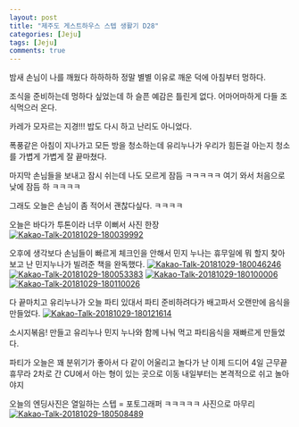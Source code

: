 ```yaml
---
layout: post
title: "제주도 게스트하우스 스텝 생활기 D28" 
categories: [Jeju]
tags: [Jeju]
comments: true
---
```


밤새 손님이 나를 깨웠다 하하하하 
정말 별별 이유로 깨운 덕에 아침부터 멍하다. 

조식을 준비하는데 멍하다 싶었는데 
하 슬픈 예감은 틀린게 없다. 
어마어마하게 다들 조식먹으러 온다. 

카레가 모자르는 지경!!! 
밥도 다시 하고 난리도 아니었다. 

폭풍같은 아침이 지나가고 
모든 방을 청소하는데 유리누나가 
우리가 힘든걸 아는지 청소를 가볍게 가볍게 잘 끝마쳤다. 

마지막 손님들을 보내고 잠시 쉬는데 
나도 모르게 잠듬 ㅋㅋㅋㅋㅋ 
여기 와서 처음으로 낮에 잠듬 하 ㅋㅋㅋㅋ 

그래도 오늘은 손님이 좀 적어서 괜찮다싶다. ㅋㅋㅋㅋ 

오늘은 바다가 투톤이라 너무 이뻐서 사진 한장 
<a href="https://ibb.co/fHERVq"><img src="https://preview.ibb.co/eketAq/Kakao-Talk-20181029-180039992.jpg" alt="Kakao-Talk-20181029-180039992" border="0"></a>

오후에 생각보다 손님들이 빠르게 체크인을 안해서 
민지 누나는 휴무일에 뭐 할지 찾아보고 
난 민지누나가 빌려준 책을 완독했다. 
<a href="https://ibb.co/fTyybV"><img src="https://preview.ibb.co/evNPGV/Kakao-Talk-20181029-180046246.jpg" alt="Kakao-Talk-20181029-180046246" border="0"></a>
<a href="https://ibb.co/cht9iA"><img src="https://preview.ibb.co/j9Q0qq/Kakao-Talk-20181029-180053383.jpg" alt="Kakao-Talk-20181029-180053383" border="0"></a>
<a href="https://ibb.co/jMzRVq"><img src="https://preview.ibb.co/ctTaOA/Kakao-Talk-20181029-180100006.jpg" alt="Kakao-Talk-20181029-180100006" border="0"></a>
<a href="https://ibb.co/cmWRwV"><img src="https://preview.ibb.co/jE3H3A/Kakao-Talk-20181029-180110026.jpg" alt="Kakao-Talk-20181029-180110026" border="0"></a>

다 끝마치고 유리누나가 오늘 파티 있대서 
파티 준비하려다가 배고파서 오랜만에 음식을 만들었다. 
<a href="https://ibb.co/nRiH3A"><img src="https://preview.ibb.co/mt8jiA/Kakao-Talk-20181029-180121614.jpg" alt="Kakao-Talk-20181029-180121614" border="0"></a>

소시지볶음! 만들고 유리누나 민지 누나와 함께 나눠 먹고 
파티음식을 재빠르게 만들었다. 

파티가 오늘은 꽤 분위기가 좋아서 다 같이 어울리고 놀다가 
난 이제 드디어 4일 근무끝 휴무라 
2차로 간 CU에서 아는 형이 있는 곳으로 이동 
내일부터는 본격적으로 쉬고 놀아야지 

오늘의 엔딩사진은 
열일하는 스텝 = 포토그래퍼 ㅋㅋㅋㅋㅋ 사진으로 마무리 
<a href="https://ibb.co/ezhS3A"><img src="https://preview.ibb.co/ge1yAq/Kakao-Talk-20181029-180508489.jpg" alt="Kakao-Talk-20181029-180508489" border="0"></a>
